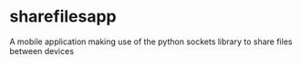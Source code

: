 # sharefilesapp
A mobile application making use of the python sockets library to share files between devices
